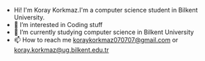 - Hi! I'm Koray Korkmaz.I'm a computer science student in Bilkent University.
- 👀 I’m interested in Coding stuff
- 🌱 I’m currently studying computer science in Bilkent University
- 📫 How to reach me koraykorkmaz070707@gmail.com or koray.korkmaz@ug.bilkent.edu.tr

<!---
Koray-Korkmaz/Koray-Korkmaz is a ✨ special ✨ repository because its `README.md` (this file) appears on your GitHub profile.
You can click the Preview link to take a look at your changes.
--->

